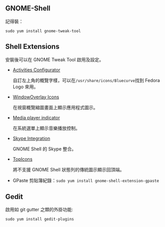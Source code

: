 GNOME-Shell
-------------
記得裝：

`sudo yum install gnome-tweak-tool`


Shell Extensions
------------------

安裝後可以在 GNOME Tweak Tool 啟用及設定。

* [Activities Configurator](https://extensions.gnome.org/extension/358/activities-configurator/)

	自訂左上角的概覽字樣，可以在`/usr/share/icons/Bluecurve`找到 Fedora Logo 來用。

* [WindowOverlay Icons](https://extensions.gnome.org/extension/302/windowoverlay-icons/)

	在視窗概覽縮圖畫面上顯示應用程式圖示。

* [Media player indicator](https://extensions.gnome.org/extension/55/media-player-indicator/)

	在系統選單上顯示音樂播放控制。

* [Skype Integration](https://extensions.gnome.org/extension/696/skype-integration/)

	GNOME Shell 的 Skype 整合。

* [TopIcons](https://extensions.gnome.org/extension/495/topicons/)

	將不支援 GNOME Shell 狀態列的傳統圖示顯示回頂端。

* GPaste
	剪貼簿紀錄：`sudo yum install gnome-shell-extension-gpaste`

Gedit
-------------

啟用如 git gutter 之類的外掛功能:

`sudo yum install gedit-plugins`
